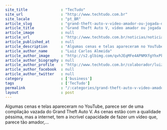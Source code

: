 ```yaml
---
site_title               : "TecTudo"
site_url                 : "http://www.techtudo.com.br"
site_locale              : "pt_BR"
article_slug             : "grand-theft-auto-v-video-amador-ou-jogada-de-marketing"
article_title            : "Grand Theft Auto V, vídeo amador ou jogada de marketing?"
article_image            : null
article_url              : "http://www.techtudo.com.br/noticias/noticia/2011/05/grand-theft-auto-v-video-amador-ou-jogada-de-marketing.html"
article_published_at     : null
article_description      : "Algumas cenas e telas apareceram no YouTube, parece ser de uma compilação vazada do Grand Theft Auto V. As cenas estão com a qualidade péssima, mas a internet, tem a incrível capacidade de fazer um vídeo que, parece tão amador,..."
article_author_name      : "Luiz Carlos Almeida"
article_author_image     : "http://s2.glbimg.com/qvhJEqMFe4APNMXfgYhxPkzgYVU=/30x30/s2.glbimg.com/Ntwu-5FHD0klVq2pg5CLcuhZYeA=/140x140/s.glbimg.com/po/tt2/f/original/2013/11/12/techtudo.jpg"
article_author_biography : null
article_author_profile   : "http://www.techtudo.com.br/colaborador/luiz-carlos-almeida.html"
article_author_facebook  : null
article_author_twitter   : null
category                 : ['business']
tags                     : ['TecTudo']
permalink                : "/:categories/grand-theft-auto-v-video-amador-ou-jogada-de-marketing/"
layout                   : post
---
```


Algumas cenas e telas apareceram no YouTube, parece ser de uma compilação vazada do Grand Theft Auto V. As cenas estão com a qualidade péssima, mas a internet, tem a incrível capacidade de fazer um vídeo que, parece tão amador,...
